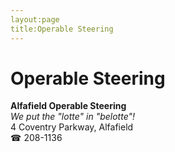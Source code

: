 ```yaml
---
layout:page
title:Operable Steering
---
```

# Operable Steering

**Alfafield Operable Steering**  
_We put the "lotte" in "belotte"!_  
4 Coventry Parkway, Alfafield  
☎ 208-1136



